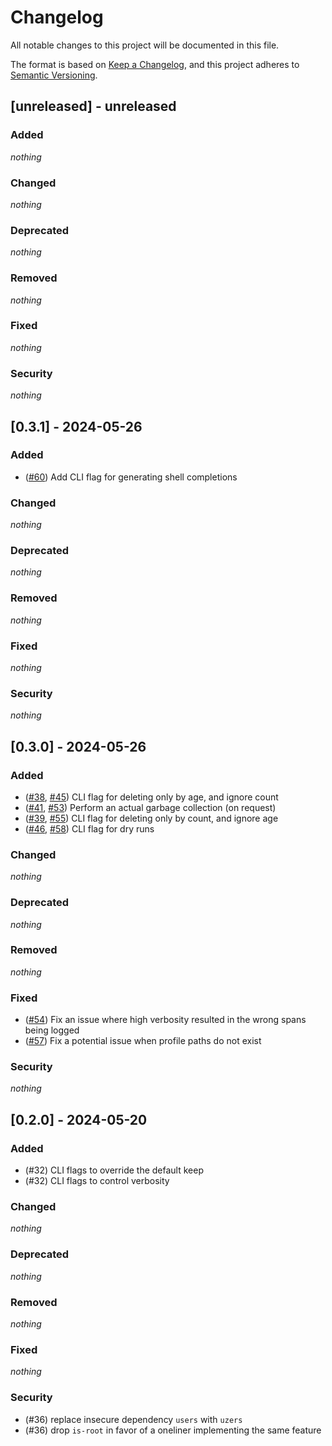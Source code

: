 # Changelog

All notable changes to this project will be documented in this file.

The format is based on [Keep a Changelog](https://keepachangelog.com/en/1.1.0/),
and this project adheres to [Semantic Versioning](https://semver.org/spec/v2.0.0.html).

## [unreleased] - unreleased

### Added

_nothing_

### Changed

_nothing_

### Deprecated

_nothing_

### Removed

_nothing_

### Fixed

_nothing_

### Security

_nothing_

## [0.3.1] - 2024-05-26

### Added

- ([#60]) Add CLI flag for generating shell completions

[#60]: https://github.com/NobbZ/nix-janitor/pull/60

### Changed

_nothing_

### Deprecated

_nothing_

### Removed

_nothing_

### Fixed

_nothing_

### Security

_nothing_

## [0.3.0] - 2024-05-26

### Added

- ([#38], [#45]) CLI flag for deleting only by age, and ignore count
- ([#41], [#53]) Perform an actual garbage collection (on request)
- ([#39], [#55]) CLI flag for deleting only by count, and ignore age
- ([#46], [#58]) CLI flag for dry runs

[#38]: https://github.com/NobbZ/nix-janitor/issues/38
[#39]: https://github.com/NobbZ/nix-janitor/issues/39
[#41]: https://github.com/NobbZ/nix-janitor/issues/41
[#46]: https://github.com/NobbZ/nix-janitor/issues/46
[#45]: https://github.com/NobbZ/nix-janitor/pull/45
[#53]: https://github.com/NobbZ/nix-janitor/pull/53
[#55]: https://github.com/NobbZ/nix-janitor/pull/55
[#58]: https://github.com/NobbZ/nix-janitor/pull/58

### Changed

_nothing_

### Deprecated

_nothing_

### Removed

_nothing_

### Fixed

- ([#54]) Fix an issue where high verbosity resulted in the wrong spans being logged
- ([#57]) Fix a potential issue when profile paths do not exist

[#54]: https://github.com/NobbZ/nix-janitor/pull/54
[#57]: https://github.com/NobbZ/nix-janitor/pull/57

### Security

_nothing_

## [0.2.0] - 2024-05-20

### Added

- (#32) CLI flags to override the default keep
- (#32) CLI flags to control verbosity

### Changed

_nothing_

### Deprecated

_nothing_

### Removed

_nothing_

### Fixed

_nothing_

### Security

- (#36) replace insecure dependency `users` with `uzers`
- (#36) drop `is-root` in favor of a oneliner implementing the same feature
